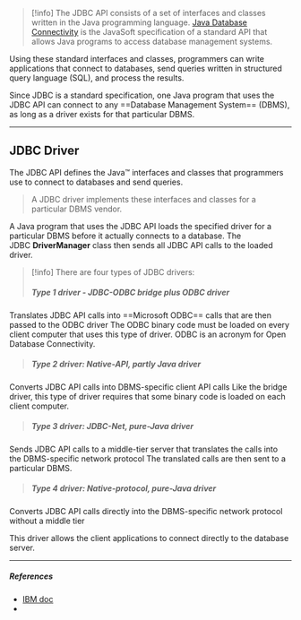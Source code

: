  > [!info] The JDBC API consists of a set of interfaces and classes written in the Java programming language.
> [Java Database Connectivity](https://www.ibm.com/docs/en/informix-servers/12.10?topic=started-what-is-jdbc) is the JavaSoft specification of a standard API that allows Java programs to access database management systems.

Using these standard interfaces and classes, programmers can write applications that connect to databases, send queries written in structured query language (SQL), and process the results.

Since JDBC is a standard specification, one Java program that uses the JDBC API can connect to any ==Database Management System== (DBMS), as long as a driver exists for that particular DBMS.

---
## JDBC Driver

The JDBC API defines the Java™ interfaces and classes that programmers use to connect to databases and send queries. 

> A JDBC driver implements these interfaces and classes for a particular DBMS vendor.

A Java program that uses the JDBC API loads the specified driver for a particular DBMS before it actually connects to a database.
The JDBC **DriverManager** class then sends all JDBC API calls to the loaded driver.

> [!info] There are four types of JDBC drivers:
> 
>##### Type 1 driver - JDBC-ODBC bridge plus ODBC driver
   Translates JDBC API calls into ==Microsoft ODBC== calls that are then passed to the ODBC driver
   The ODBC binary code must be loaded on every client computer that uses this type of driver.
   ODBC is an acronym for Open Database Connectivity.
   >
>##### Type 2 driver: Native-API, partly Java driver
   Converts JDBC API calls into DBMS-specific client API calls
   Like the bridge driver, this type of driver requires that some binary code is loaded on each client computer.
   >
>##### Type 3 driver: JDBC-Net, pure-Java driver
   Sends JDBC API calls to a middle-tier server that translates the calls into the DBMS-specific network protocol
   The translated calls are then sent to a particular DBMS.
   >
>##### Type 4 driver: Native-protocol, pure-Java driver
   Converts JDBC API calls directly into the DBMS-specific network protocol without a middle tier

This driver allows the client applications to connect directly to the database server.

---
##### References
- [IBM doc](https://www.ibm.com/docs/en/informix-servers/12.10?topic=started-what-is-jdbc)
- 